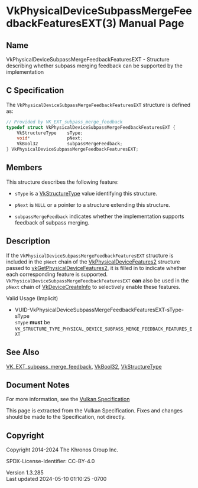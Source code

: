 # VkPhysicalDeviceSubpassMergeFeedbackFeaturesEXT(3) Manual Page

## Name

VkPhysicalDeviceSubpassMergeFeedbackFeaturesEXT - Structure describing
whether subpass merging feedback can be supported by the implementation



## <a href="#_c_specification" class="anchor"></a>C Specification

The `VkPhysicalDeviceSubpassMergeFeedbackFeaturesEXT` structure is
defined as:

``` c
// Provided by VK_EXT_subpass_merge_feedback
typedef struct VkPhysicalDeviceSubpassMergeFeedbackFeaturesEXT {
    VkStructureType    sType;
    void*              pNext;
    VkBool32           subpassMergeFeedback;
} VkPhysicalDeviceSubpassMergeFeedbackFeaturesEXT;
```

## <a href="#_members" class="anchor"></a>Members

This structure describes the following feature:

- `sType` is a [VkStructureType](https://registry.khronos.org/vulkan/specs/1.3-extensions/man/html/VkStructureType.html) value identifying
  this structure.

- `pNext` is `NULL` or a pointer to a structure extending this
  structure.

- <span id="features-subpassMergeFeedback"></span>
  `subpassMergeFeedback` indicates whether the implementation supports
  feedback of subpass merging.

## <a href="#_description" class="anchor"></a>Description

If the `VkPhysicalDeviceSubpassMergeFeedbackFeaturesEXT` structure is
included in the `pNext` chain of the
[VkPhysicalDeviceFeatures2](https://registry.khronos.org/vulkan/specs/1.3-extensions/man/html/VkPhysicalDeviceFeatures2.html) structure
passed to
[vkGetPhysicalDeviceFeatures2](https://registry.khronos.org/vulkan/specs/1.3-extensions/man/html/vkGetPhysicalDeviceFeatures2.html), it is
filled in to indicate whether each corresponding feature is supported.
`VkPhysicalDeviceSubpassMergeFeedbackFeaturesEXT` **can** also be used
in the `pNext` chain of [VkDeviceCreateInfo](https://registry.khronos.org/vulkan/specs/1.3-extensions/man/html/VkDeviceCreateInfo.html) to
selectively enable these features.

Valid Usage (Implicit)

- <a
  href="#VUID-VkPhysicalDeviceSubpassMergeFeedbackFeaturesEXT-sType-sType"
  id="VUID-VkPhysicalDeviceSubpassMergeFeedbackFeaturesEXT-sType-sType"></a>
  VUID-VkPhysicalDeviceSubpassMergeFeedbackFeaturesEXT-sType-sType  
  `sType` **must** be
  `VK_STRUCTURE_TYPE_PHYSICAL_DEVICE_SUBPASS_MERGE_FEEDBACK_FEATURES_EXT`

## <a href="#_see_also" class="anchor"></a>See Also

[VK_EXT_subpass_merge_feedback](https://registry.khronos.org/vulkan/specs/1.3-extensions/man/html/VK_EXT_subpass_merge_feedback.html),
[VkBool32](https://registry.khronos.org/vulkan/specs/1.3-extensions/man/html/VkBool32.html), [VkStructureType](https://registry.khronos.org/vulkan/specs/1.3-extensions/man/html/VkStructureType.html)

## <a href="#_document_notes" class="anchor"></a>Document Notes

For more information, see the <a
href="https://registry.khronos.org/vulkan/specs/1.3-extensions/html/vkspec.html#VkPhysicalDeviceSubpassMergeFeedbackFeaturesEXT"
target="_blank" rel="noopener">Vulkan Specification</a>

This page is extracted from the Vulkan Specification. Fixes and changes
should be made to the Specification, not directly.

## <a href="#_copyright" class="anchor"></a>Copyright

Copyright 2014-2024 The Khronos Group Inc.

SPDX-License-Identifier: CC-BY-4.0

Version 1.3.285  
Last updated 2024-05-10 01:10:25 -0700
